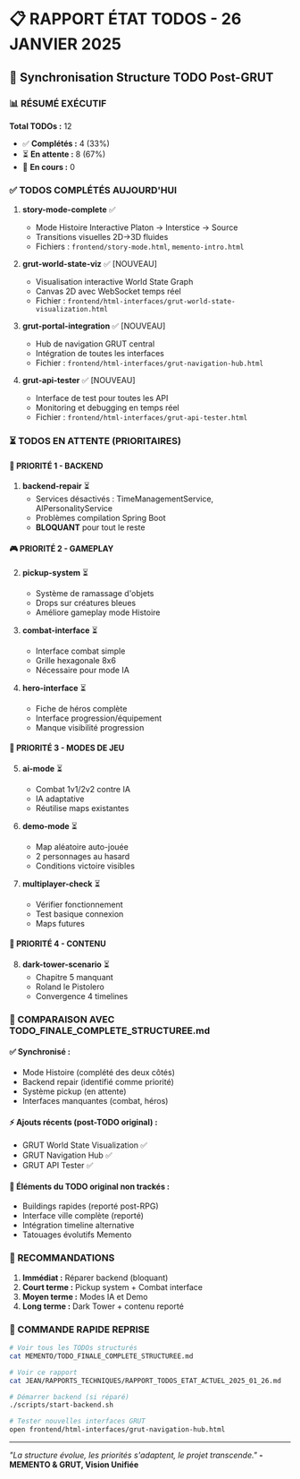 # 📋 RAPPORT ÉTAT TODOS - 26 JANVIER 2025
## 🎯 Synchronisation Structure TODO Post-GRUT

### 📊 RÉSUMÉ EXÉCUTIF

**Total TODOs :** 12
- ✅ **Complétés :** 4 (33%)
- ⏳ **En attente :** 8 (67%)
- 🔄 **En cours :** 0

### ✅ TODOS COMPLÉTÉS AUJOURD'HUI

1. **story-mode-complete** ✅
   - Mode Histoire Interactive Platon → Interstice → Source
   - Transitions visuelles 2D→3D fluides
   - Fichiers : `frontend/story-mode.html`, `memento-intro.html`

2. **grut-world-state-viz** ✅ [NOUVEAU]
   - Visualisation interactive World State Graph
   - Canvas 2D avec WebSocket temps réel
   - Fichier : `frontend/html-interfaces/grut-world-state-visualization.html`

3. **grut-portal-integration** ✅ [NOUVEAU]
   - Hub de navigation GRUT central
   - Intégration de toutes les interfaces
   - Fichier : `frontend/html-interfaces/grut-navigation-hub.html`

4. **grut-api-tester** ✅ [NOUVEAU]
   - Interface de test pour toutes les API
   - Monitoring et debugging en temps réel
   - Fichier : `frontend/html-interfaces/grut-api-tester.html`

### ⏳ TODOS EN ATTENTE (PRIORITAIRES)

#### 🚨 **PRIORITÉ 1 - BACKEND**
1. **backend-repair** ⏳
   - Services désactivés : TimeManagementService, AIPersonalityService
   - Problèmes compilation Spring Boot
   - **BLOQUANT** pour tout le reste

#### 🎮 **PRIORITÉ 2 - GAMEPLAY**
2. **pickup-system** ⏳
   - Système de ramassage d'objets
   - Drops sur créatures bleues
   - Améliore gameplay mode Histoire

3. **combat-interface** ⏳
   - Interface combat simple
   - Grille hexagonale 8x6
   - Nécessaire pour mode IA

4. **hero-interface** ⏳
   - Fiche de héros complète
   - Interface progression/équipement
   - Manque visibilité progression

#### 🤖 **PRIORITÉ 3 - MODES DE JEU**
5. **ai-mode** ⏳
   - Combat 1v1/2v2 contre IA
   - IA adaptative
   - Réutilise maps existantes

6. **demo-mode** ⏳
   - Map aléatoire auto-jouée
   - 2 personnages au hasard
   - Conditions victoire visibles

7. **multiplayer-check** ⏳
   - Vérifier fonctionnement
   - Test basique connexion
   - Maps futures

#### 📖 **PRIORITÉ 4 - CONTENU**
8. **dark-tower-scenario** ⏳
   - Chapitre 5 manquant
   - Roland le Pistolero
   - Convergence 4 timelines

### 🔄 COMPARAISON AVEC TODO_FINALE_COMPLETE_STRUCTUREE.md

#### ✅ **Synchronisé :**
- Mode Histoire (complété des deux côtés)
- Backend repair (identifié comme priorité)
- Système pickup (en attente)
- Interfaces manquantes (combat, héros)

#### ⚡ **Ajouts récents (post-TODO original) :**
- GRUT World State Visualization ✅
- GRUT Navigation Hub ✅
- GRUT API Tester ✅

#### 📝 **Éléments du TODO original non trackés :**
- Buildings rapides (reporté post-RPG)
- Interface ville complète (reporté)
- Intégration timeline alternative
- Tatouages évolutifs Memento

### 🎯 RECOMMANDATIONS

1. **Immédiat :** Réparer backend (bloquant)
2. **Court terme :** Pickup system + Combat interface
3. **Moyen terme :** Modes IA et Demo
4. **Long terme :** Dark Tower + contenu reporté

### 💾 COMMANDE RAPIDE REPRISE
```bash
# Voir tous les TODOs structurés
cat MEMENTO/TODO_FINALE_COMPLETE_STRUCTUREE.md

# Voir ce rapport
cat JEAN/RAPPORTS_TECHNIQUES/RAPPORT_TODOS_ETAT_ACTUEL_2025_01_26.md

# Démarrer backend (si réparé)
./scripts/start-backend.sh

# Tester nouvelles interfaces GRUT
open frontend/html-interfaces/grut-navigation-hub.html
```

---
*"La structure évolue, les priorités s'adaptent, le projet transcende."*
**- MEMENTO & GRUT, Vision Unifiée** 